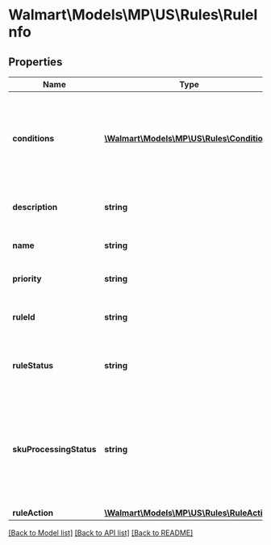 # Walmart\Models\MP\US\Rules\RuleInfo

## Properties

Name | Type | Description | Notes
------------ | ------------- | ------------- | -------------
**conditions** | [**\Walmart\Models\MP\US\Rules\Condition[]**](Condition.md) | Seller creates conditions while defining the custom rule assortment.There are three condition which a seller can use : subCategories, price, weight. | [optional]
**description** | **string** | Description of the rule created for custom rule assortment. | [optional]
**name** | **string** | Name of the rule created for custom rule assortment. | [optional]
**priority** | **string** | Priority of the rule created for custom rule assortment. | [optional]
**ruleId** | **string** | Unique identifier of the rule created for custom rule assortment. | [optional]
**ruleStatus** | **string** | Status of the rule post the rule creation. Allowed values are Active, Inactive, Submitted. | [optional]
**skuProcessingStatus** | **string** | When the rule gets activated, skuProcessingStatus represents the state of all items being processed for two-day. The two values for skuProcessingStatus are Processing and Completed. | [optional]
**ruleAction** | [**\Walmart\Models\MP\US\Rules\RuleAction**](RuleAction.md) |  | [optional]


[[Back to Model list]](./) [[Back to API list]](../../../../../README.md#supported-apis) [[Back to README]](../../../../../README.md)

